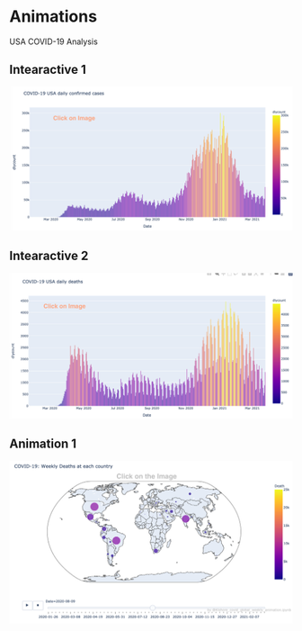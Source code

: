# Animations
USA COVID-19 Analysis

## Intearactive 1
[<img src="https://github.com/Kishore1818/Animations/blob/4988bcc9acfeb0f4ec1134fb4284ecccf36e7bf0/USA_covid/sample_pics/Covid_confirmed_dailybars_USA_sample.png">](https://kishore1818.github.io/Animations/USA_covid/covid_confirmed_dailybars_USA.html)

## Intearactive 2
[<img src="https://github.com/Kishore1818/Animations/blob/8c5870c577fa30231300ff7ed7ad39c74aa09fba/USA_covid/sample_pics/covid_deaths_dailybars_USA.png">](https://kishore1818.github.io/Animations/USA_covid/covid_deaths_dailybars_USA.html)

## Animation 1
[<img src="https://github.com/Kishore1818/Animations/blob/1b1ae2ff291931874fff6872c3a15cd16d3750a9/pictures/Global_weekly_deaths_sample.png">](https://kishore1818.github.io/Animations/USA_covid/covid_usa_cumulative_daily_deaths_confirmed_plt.html)
